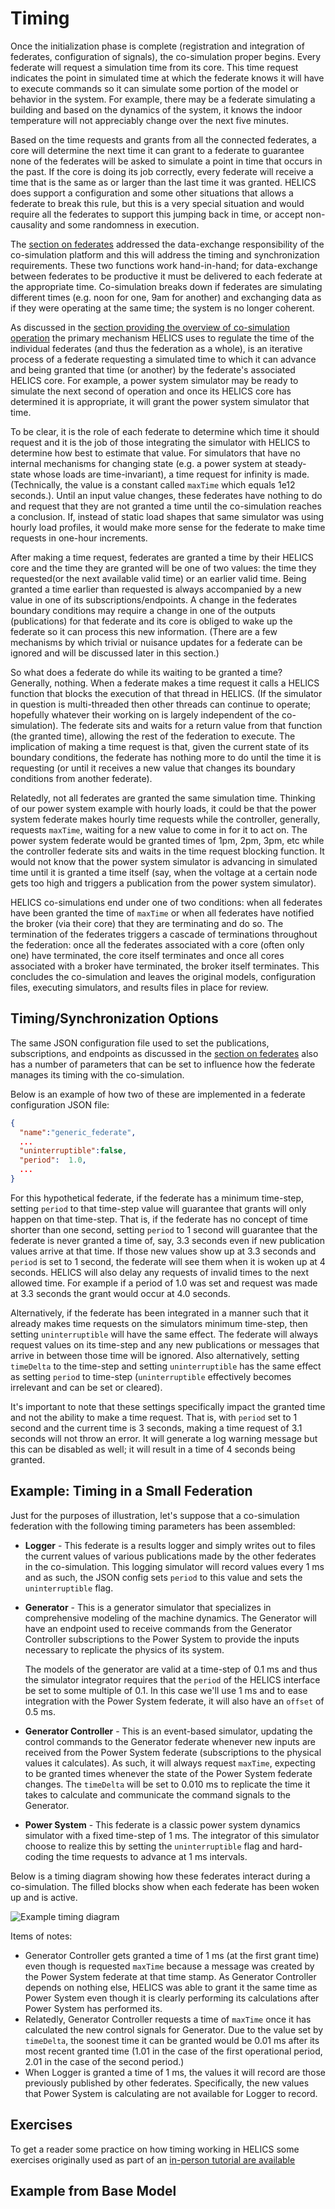 # Timing

Once the initialization phase is complete (registration and integration of federates, configuration of signals), the co-simulation proper begins. Every federate will request a simulation time from its core. This time request indicates the point in simulated time at which the federate knows it will have to execute commands so it can simulate some portion of the model or behavior in the system. For example, there may be a federate simulating a building and based on the dynamics of the system, it knows the indoor temperature will not appreciably change over the next five minutes. 

Based on the time requests and grants from all the connected federates, a core will determine the next time it can grant to a federate to guarantee none of the federates will be asked to simulate a point in time that occurs in the past. If the core is doing its job correctly, every federate will receive a time that is the same as or larger than the last time it was granted. HELICS does support a configuration and some other situations that allows a federate to break this rule, but this is a very special situation and would require all the federates to support this jumping back in time, or accept non-causality and some randomness in execution. 


The [section on federates](./federates.md) addressed the data-exchange responsibility of the co-simulation platform and this will address the timing and synchronization requirements. These two functions work hand-in-hand; for data-exchange between federates to be productive it must be delivered to each federate at the appropriate time. Co-simulation breaks down if federates are simulating different times (e.g. noon for one, 9am for another) and exchanging data as if they were operating at the same time; the system is no longer coherent.

As discussed in the [section providing the overview of co-simulation operation](./helics_co-sim_sequence.md) the primary mechanism HELICS uses to regulate the time of the individual federates (and thus the federation as a whole), is an iterative process of a federate requesting a simulated time to which it can advance and being granted that time (or another) by the federate's associated HELICS core. For example, a power system simulator may be ready to simulate the next second of operation and once its HELICS core has determined it is appropriate, it will grant the power system simulator that time.

To be clear, it is the role of each federate to determine which time it should request and it is the job of those integrating the simulator with HELICS to determine how best to estimate that value. For simulators that have no internal mechanisms for changing state (e.g. a power system at steady-state whose loads are time-invariant), a time request for infinity is made. (Technically, the value is a constant called `maxTime` which equals 1e12 seconds.). Until an input value changes, these federates have nothing to do and request that they are not granted a time until the co-simulation reaches a conclusion. If, instead of static load shapes that same simulator was using hourly load profiles, it would make more sense for the federate to make time requests in one-hour increments.

After making a time request, federates are granted a time by their HELICS core and the time they are granted will be one of two values: the time they requested(or the next available valid time) or an earlier valid time. Being granted a time earlier than requested is always accompanied by a new value in one of its subscriptions/endpoints. A change in the federates boundary conditions may require a change in one of the outputs (publications) for that federate and its core is obliged to wake up the federate so it can process this new information. (There are a few mechanisms by which trivial or nuisance updates for a federate can be ignored and will be discussed later in this section.)

So what does a federate do while its waiting to be granted a time? Generally, nothing. When a federate makes a time request it calls a HELICS function that blocks the execution of that thread in HELICS. (If the simulator in question is multi-threaded then other threads can continue to operate; hopefully whatever their working on is largely independent of the co-simulation). The federate sits and waits for a return value from that function (the granted time), allowing the rest of the federation to execute. The implication of making a time request is that, given the current state of its boundary conditions, the federate has nothing more to do until the time it is requesting (or until it receives a new value that changes its boundary conditions from another federate).

Relatedly, not all federates are granted the same simulation time. Thinking of our power system example with hourly loads, it could be that the power system federate makes hourly time requests while the controller, generally, requests `maxTime`, waiting for a new value to come in for it to act on. The power system federate would be granted times of 1pm, 2pm, 3pm, etc while the controller federate sits and waits in the time request blocking function. It would not know that the power system simulator is advancing in simulated time until it is granted a time itself (say, when the voltage at a certain node gets too high and triggers a publication from the power system simulator).

HELICS co-simulations end under one of two conditions: when all federates have been granted the time of `maxTime` or when all federates have notified the broker (via their core) that they are terminating and do so. The termination of the federates triggers a cascade of terminations throughout the federation: once all the federates associated with a core (often only one) have terminated, the core itself terminates and once all cores associated with a broker have terminated, the broker itself terminates. This concludes the co-simulation and leaves the original models, configuration files, executing simulators, and results files in place for review.

## Timing/Synchronization Options

The same JSON configuration file used to set the publications, subscriptions, and endpoints as discussed in the [section on federates](./federates.md) also has a number of parameters that can be set to influence how the federate manages its timing with the co-simulation.

Below is an example of how two of these are implemented in a federate configuration JSON file:

```json
{
  "name":"generic_federate",
  ...
  "uninterruptible":false,
  "period":  1.0,
  ...
}
```

For this hypothetical federate, if the federate has a minimum time-step, setting `period` to that time-step value will guarantee that grants will only happen on that time-step. That is, if the federate has no concept of time shorter than one second, setting `period` to 1 second will guarantee that the federate is never granted a time of, say, 3.3 seconds even if new publication values arrive at that time. If those new values show up at 3.3 seconds and `period` is set to 1 second, the federate will see them when it is woken up at 4 seconds. HELICS will also delay any requests of invalid times to the next allowed time. For example if a period of 1.0 was set and request was made at 3.3 seconds the grant would occur at 4.0 seconds.

Alternatively, if the federate has been integrated in a manner such that it already makes time requests on the simulators minimum time-step, then setting `uninterruptible` will have the same effect. The federate will always request values on its time-step and any new publications or messages that arrive in between those time will be ignored. Also alternatively, setting `timeDelta` to the time-step and setting `uninterruptible` has the same effect as setting `period` to time-step (`uninterruptible` effectively becomes irrelevant and can be set or cleared).

It's important to note that these settings specifically impact the granted time and not the ability to make a time request. That is, with `period` set to 1 second and the current time is 3 seconds, making a time request of 3.1 seconds will not throw an error. It will generate a log warning message but this can be disabled as well; it will result in a time of 4 seconds being granted.

## Example: Timing in a Small Federation

Just for the purposes of illustration, let's suppose that a co-simulation federation with the following timing parameters has been assembled:

- **Logger** - This federate is a results logger and simply writes out to files the current values of various publications made by the other federates in the co-simulation. This logging simulator will record values every 1 ms and as such, the JSON config sets `period` to this value and sets the `uninterruptible` flag.
- **Generator** - This is a generator simulator that specializes in comprehensive modeling of the machine dynamics. The Generator will have an endpoint used to receive commands from the Generator Controller subscriptions to the Power System to provide the inputs necessary to replicate the physics of its system.

  The models of the generator are valid at a time-step of 0.1 ms and thus the simulator integrator requires that the `period` of the HELICS interface be set to some multiple of 0.1. In this case we'll use 1 ms and to ease integration with the Power System federate, it will also have an `offset` of 0.5 ms.

- **Generator Controller** - This is an event-based simulator, updating the control commands to the Generator federate whenever new inputs are received from the Power System federate (subscriptions to the physical values it calculates). As such, it will always request `maxTime`, expecting to be granted times whenever the state of the Power System federate changes. The `timeDelta` will be set to 0.010 ms to replicate the time it takes to calculate and communicate the command signals to the Generator.
- **Power System** - This federate is a classic power system dynamics simulator with a fixed time-step of 1 ms. The integrator of this simulator choose to realize this by setting the `uninterruptible` flag and hard-coding the time requests to advance at 1 ms intervals.

Below is a timing diagram showing how these federates interact during a co-simulation. The filled blocks show when each federate has been woken up and is active.

![Example timing diagram](../img/helics_timing_example.png)

Items of notes:

- Generator Controller gets granted a time of 1 ms (at the first grant time) even though is requested `maxTime` because a message was created by the Power System federate at that time stamp. As Generator Controller depends on nothing else, HELICS was able to grant it the same time as Power System even though it is clearly performing its calculations after Power System has performed its.
- Relatedly, Generator Controller requests a time of `maxTime` once it has calculated the new control signals for Generator. Due to the value set by `timeDelta`, the soonest time it can be granted would be 0.01 ms after its most recent granted time (1.01 in the case of the first operational period, 2.01 in the case of the second period.)
- When Logger is granted a time of 1 ms, the values it will record are those previously published by other federates. Specifically, the new values that Power System is calculating are not available for Logger to record.

## Exercises

To get a reader some practice on how timing working in HELICS some exercises originally used as part of an [in-person tutorial are available](./timing_exercise.md)

## Example from Base Model